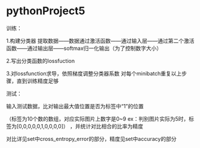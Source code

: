 # pythonProject5

训练：

1.构建分类器
提取数据——数据通过激活函数——通过输入层——通过第二个激活函数——通过输出层——softmax归一化输出（为了控制数字大小）

2.写出分类函数的lossfuction

3.对lossfunction求导，依照梯度调整分类器系数
对每个minibatch重复以上步骤，直到训练精度足够

测试：

输入测试数据，比对输出最大值位置是否为标签中“1”的位置

（标签为10个数的数组，对应实际图片上数字是0~9 ex：判别图片实际为5时，标签为[0,0,0,0,0,1,0,0,0,0]）
，并统计对比相合的比率为精度

对比详见set中cross_entropy_error的部分，精度见set中accuracy的部分
